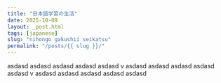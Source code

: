 ```yaml
---
title: "日本語学習の生活"
date: 2025-10-09
layout: _post.html
tags: [japanese]
slug: "nihongo gakushii seikatsu"
permalink: "/posts/{{ slug }}/"
---
```


 asdasd asdasd asdasd asdasd asdasd v asdasd asdasd asdasd asdasd asdasd v asdasd asdasd asdasd asdasd asdasd 
